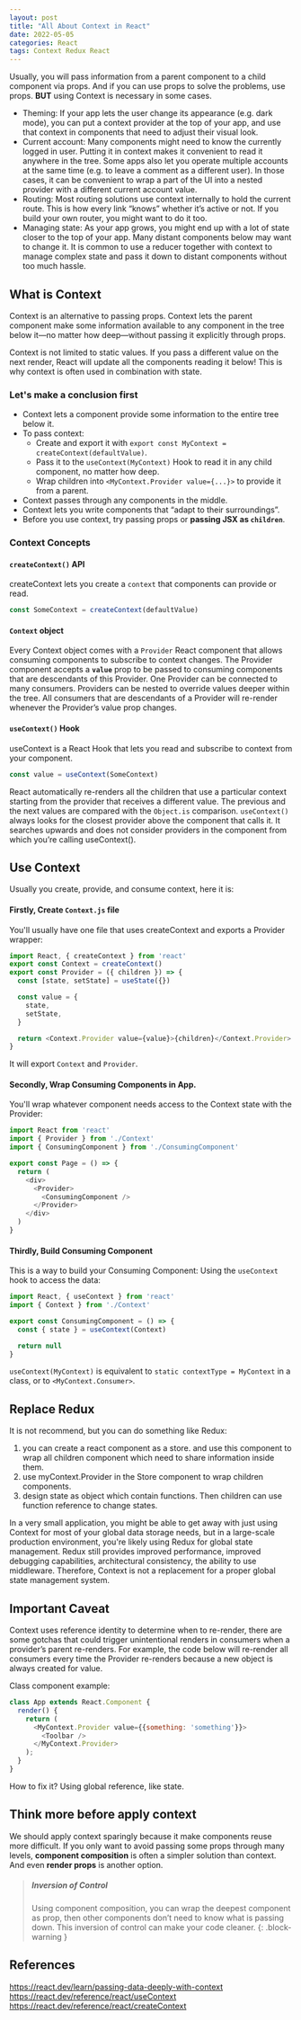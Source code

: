 ```yaml
---
layout: post
title: "All About Context in React"
date: 2022-05-05
categories: React
tags: Context Redux React
---
```


Usually, you will pass information from a parent component to a child component via props. And if you can use props to solve the problems, use props. **BUT** using Context is necessary in some cases.

- Theming: If your app lets the user change its appearance (e.g. dark mode), you can put a context provider at the top of your app, and use that context in components that need to adjust their visual look.
- Current account: Many components might need to know the currently logged in user. Putting it in context makes it convenient to read it anywhere in the tree. Some apps also let you operate multiple accounts at the same time (e.g. to leave a comment as a different user). In those cases, it can be convenient to wrap a part of the UI into a nested provider with a different current account value.
- Routing: Most routing solutions use context internally to hold the current route. This is how every link “knows” whether it’s active or not. If you build your own router, you might want to do it too.
- Managing state: As your app grows, you might end up with a lot of state closer to the top of your app. Many distant components below may want to change it. It is common to use a reducer together with context to manage complex state and pass it down to distant components without too much hassle.

## What is Context

Context is an alternative to passing props. Context lets the parent component make some information available to any component in the tree below it—no matter how deep—without passing it explicitly through props.

Context is not limited to static values. If you pass a different value on the next render, React will update all the components reading it below! This is why context is often used in combination with state.

### Let's make a conclusion first

- Context lets a component provide some information to the entire tree below it.
- To pass context:
  - Create and export it with `export const MyContext = createContext(defaultValue)`.
  - Pass it to the `useContext(MyContext)` Hook to read it in any child component, no matter how deep.
  - Wrap children into `<MyContext.Provider value={...}>` to provide it from a parent.
- Context passes through any components in the middle.
- Context lets you write components that “adapt to their surroundings”.
- Before you use context, try passing props or **passing JSX as `children`**.

### Context Concepts

#### `createContext()` API 
createContext lets you create a `context` that components can provide or read.
```js
const SomeContext = createContext(defaultValue)
```

#### `Context` object
Every Context object comes with a `Provider` React component that allows consuming components to subscribe to context changes.
The Provider component accepts a **`value`** prop to be passed to consuming components that are descendants of this Provider. One Provider can be connected to many consumers. Providers can be nested to override values deeper within the tree.
All consumers that are descendants of a Provider will re-render whenever the Provider’s value prop changes. 

#### `useContext()` Hook
useContext is a React Hook that lets you read and subscribe to context from your component.

```js
const value = useContext(SomeContext)
```
React automatically re-renders all the children that use a particular context starting from the provider that receives a different value. The previous and the next values are compared with the `Object.is` comparison.
`useContext()` always looks for the closest provider above the component that calls it. It searches upwards and does not consider providers in the component from which you’re calling useContext().

## Use Context

Usually you create, provide, and consume context, here it is:

#### Firstly, Create `Context.js` file

You'll usually have one file that uses createContext and exports a Provider wrapper:

```javascript
import React, { createContext } from 'react'
export const Context = createContext()
export const Provider = ({ children }) => {
  const [state, setState] = useState({})

  const value = {
    state,
    setState,
  }

  return <Context.Provider value={value}>{children}</Context.Provider>
}
```
It will export `Context` and `Provider`.

#### Secondly, Wrap Consuming Components in App.

You'll wrap whatever component needs access to the Context state with the Provider:

```javascript
import React from 'react'
import { Provider } from './Context'
import { ConsumingComponent } from './ConsumingComponent'

export const Page = () => {
  return (
    <div>
      <Provider>
        <ConsumingComponent />
      </Provider>
    </div>
  )
}
```

#### Thirdly, Build Consuming Component

This is a way to build your Consuming Component: Using the `useContext` hook to access the data:

```js
import React, { useContext } from 'react'
import { Context } from './Context'

export const ConsumingComponent = () => {
  const { state } = useContext(Context)

  return null
}
```

`useContext(MyContext)` is equivalent to `static contextType = MyContext` in a class, or to `<MyContext.Consumer>`.

## Replace Redux 

It is not recommend, but you can do something like Redux: 
1. you can create a react component as a store. and use this component to wrap all children component which need to share information inside them. 
2. use myContext.Provider in the Store component to wrap children components. 
3. design state as object which contain functions. Then children can use function reference to change states.

In a very small application, you might be able to get away with just using Context for most of your global data storage needs, but in a large-scale production environment, you're likely using Redux for global state management. Redux still provides improved performance, improved debugging capabilities, architectural consistency, the ability to use middleware. Therefore, Context is not a replacement for a proper global state management system.


## Important Caveat

Context uses reference identity to determine when to re-render, there are some gotchas that could trigger unintentional renders in consumers when a provider’s parent re-renders. 
For example, the code below will re-render all consumers every time the Provider re-renders because a new object is always created for value.

Class component example:
```js
class App extends React.Component {
  render() {
    return (
      <MyContext.Provider value={{something: 'something'}}>
        <Toolbar />
      </MyContext.Provider>
    );
  }
}
```
How to fix it? Using global reference, like state. 

## Think more before apply context

We should apply context sparingly because it make components reuse more difficult. 
If you only want to avoid passing some props through many levels, **component composition** is often a simpler solution than context. And even **render props** is another option.

> ##### Inversion of Control
>  
> Using component composition, you can wrap the deepest component as prop, then other components don’t need to know what is passing down. This inversion of control can make your code cleaner.
{: .block-warning }

## References

https://react.dev/learn/passing-data-deeply-with-context
https://react.dev/reference/react/useContext
https://react.dev/reference/react/createContext